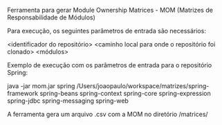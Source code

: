 Ferramenta para gerar Module Ownership Matrices - MOM (Matrizes de Responsabilidade de Módulos)

Para execução, os seguintes parâmetros de entrada são necessários:

<identificador do repositório> <caminho local para onde o repositório foi clonado> <módulos>

Exemplo de execução com os parâmetros de entrada para o repositório Spring:

java -jar mom.jar spring /Users/joaopaulo/workspace/matrizes/spring-framework spring-beans spring-context spring-core spring-expression spring-jdbc spring-messaging spring-web

A ferramenta gera um arquivo .csv com a MOM no diretório /matrices/
